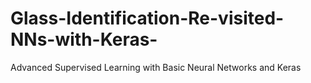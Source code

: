 # Glass-Identification-Re-visited-NNs-with-Keras-
Advanced Supervised Learning with Basic Neural Networks and Keras
